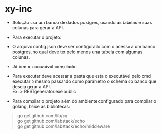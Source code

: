 # xy-inc

- Solução usa um banco de dados postgres, usando as tabelas e suas colunas para gerar a API.

- Para executar o projeto:

* O arquivo config.json deve ser configurado com o acesso a um banco postgres, no qual deve ter pelo menos uma tabela com algumas colunas.
* Já tem o executável compilado.
* Para executar deve acessar a pasta que esta o executável pelo cmd executar o mesmo passando como parâmetro o schema
 do banco que deseja gerar a API. <br>
Ex: > RESTgenerator.exe public

* Para compilar o projeto além do ambiente configurado para compilar o golang, baixe as bibliotecas:
> go get github.com/lib/pq <br>
> go get github.com/labstack/echo <br>
> go get github.com/labstack/echo/middleware <br> 
